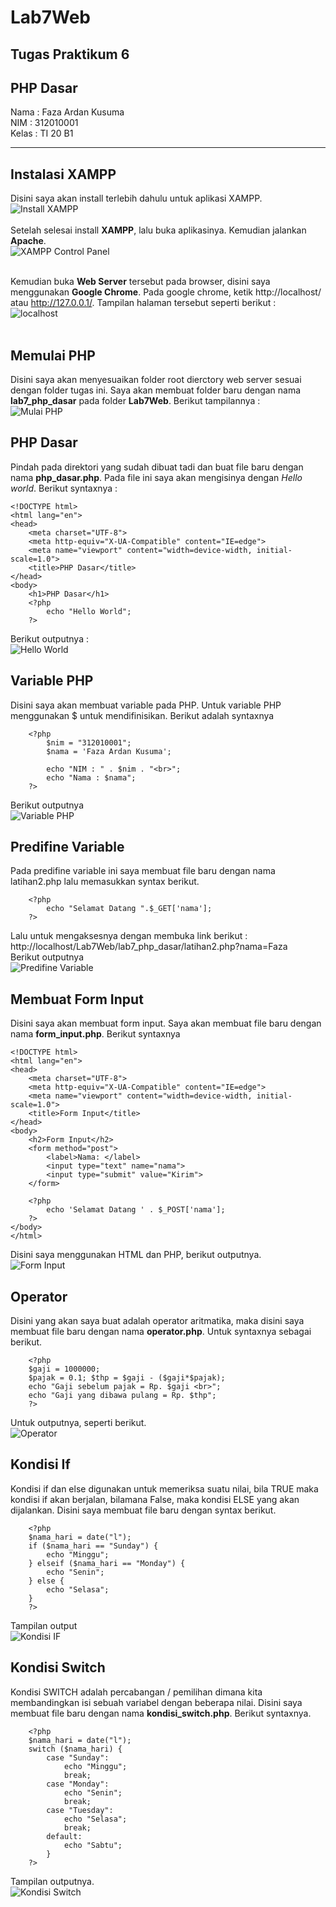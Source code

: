 # Lab7Web
## Tugas Praktikum 6
## PHP Dasar

Nama : Faza Ardan Kusuma<br>
NIM : 312010001<br>
Kelas : TI 20 B1<br>

<hr>

## Instalasi XAMPP
Disini saya akan install terlebih dahulu untuk aplikasi XAMPP.<br>
![Install XAMPP](Pic/install1.png)<br><br>
Setelah selesai install <b>XAMPP</b>, lalu buka aplikasinya. Kemudian jalankan <b>Apache</b>.<br>
![XAMPP Control Panel](Pic/xampp.png)<br><br>

Kemudian buka <b>Web Server</b> tersebut pada browser, disini saya menggunakan <b>Google Chrome</b>. Pada google chrome, ketik http://localhost/ atau http://127.0.0.1/. Tampilan halaman tersebut seperti berikut :<br>
![localhost](Pic/localhost.png)<br><br>

## Memulai PHP
Disini saya akan menyesuaikan folder root dierctory web server sesuai dengan folder tugas ini. Saya akan membuat folder baru dengan nama <b>lab7_php_dasar</b> pada folder <b>Lab7Web</b>. Berikut tampilannya : <br>
![Mulai PHP](Pic/dir1.png)<br>

## PHP Dasar
Pindah pada direktori yang sudah dibuat tadi dan buat file baru dengan nama <b>php_dasar.php</b>. Pada file ini saya akan mengisinya dengan <i>Hello world</i>. Berikut syntaxnya :
```
<!DOCTYPE html>
<html lang="en">
<head>
    <meta charset="UTF-8">
    <meta http-equiv="X-UA-Compatible" content="IE=edge">
    <meta name="viewport" content="width=device-width, initial-scale=1.0">
    <title>PHP Dasar</title>
</head>
<body>
    <h1>PHP Dasar</h1>
    <?php
        echo "Hello World";
    ?>
```
Berikut outputnya :<br>
![Hello World](Pic/helloworld.png)<br>

## Variable PHP
Disini saya akan membuat variable pada PHP. Untuk variable PHP menggunakan $ untuk mendifinisikan. Berikut adalah syntaxnya
```
    <?php 
        $nim = "312010001"; 
        $nama = 'Faza Ardan Kusuma'; 
        
        echo "NIM : " . $nim . "<br>"; 
        echo "Nama : $nama"; 
    ?>
```
Berikut outputnya<br>
![Variable PHP](Pic/menggunakan%20variable.png)<br>

## Predifine Variable
Pada predifine variable ini saya membuat file baru dengan nama latihan2.php lalu memasukkan syntax berikut.
```
    <?php
        echo "Selamat Datang ".$_GET['nama'];
    ?>
```
Lalu untuk mengaksesnya dengan membuka link berikut :<br>
http://localhost/Lab7Web/lab7_php_dasar/latihan2.php?nama=Faza<br>
Berikut outputnya<br>
![Predifine Variable](Pic/predefine%20variable.png)<br>


## Membuat Form Input
Disini saya akan membuat form input. Saya akan membuat file baru dengan nama <b>form_input.php</b>. Berikut syntaxnya
```
<!DOCTYPE html>
<html lang="en">
<head>
    <meta charset="UTF-8">
    <meta http-equiv="X-UA-Compatible" content="IE=edge">
    <meta name="viewport" content="width=device-width, initial-scale=1.0">
    <title>Form Input</title>
</head>
<body>
    <h2>Form Input</h2>
    <form method="post"> 
        <label>Nama: </label> 
        <input type="text" name="nama"> 
        <input type="submit" value="Kirim"> 
    </form> 
    
    <?php 
        echo 'Selamat Datang ' . $_POST['nama']; 
    ?>
</body>
</html>
```
Disini saya menggunakan HTML dan PHP, berikut outputnya.<br>
![Form Input](Pic/form_input.png)<br>


## Operator
Disini yang akan saya buat adalah operator aritmatika, maka disini saya membuat file baru dengan nama <b>operator.php</b>. Untuk syntaxnya sebagai berikut.<br>
```
    <?php 
    $gaji = 1000000; 
    $pajak = 0.1; $thp = $gaji - ($gaji*$pajak); 
    echo "Gaji sebelum pajak = Rp. $gaji <br>"; 
    echo "Gaji yang dibawa pulang = Rp. $thp"; 
    ?>
```
Untuk outputnya, seperti berikut.<br>
![Operator](Pic/operator.png)<br>


## Kondisi If
Kondisi if dan else digunakan untuk memeriksa suatu nilai, bila TRUE maka kondisi if akan berjalan, bilamana False, maka kondisi ELSE yang akan dijalankan. Disini saya membuat file baru dengan syntax berikut.
```
    <?php 
    $nama_hari = date("l"); 
    if ($nama_hari == "Sunday") { 
        echo "Minggu"; 
    } elseif ($nama_hari == "Monday") { 
        echo "Senin"; 
    } else { 
        echo "Selasa"; 
    } 
    ?>
```
Tampilan output<br>
![Kondisi IF](Pic/kondisi_if.png)<br>

## Kondisi Switch
Kondisi SWITCH adalah percabangan / pemilihan dimana kita membandingkan isi sebuah variabel dengan beberapa nilai. Disini saya membuat file baru dengan nama <b>kondisi_switch.php</b>. Berikut syntaxnya.<br>
```
    <?php 
    $nama_hari = date("l"); 
    switch ($nama_hari) { 
        case "Sunday": 
            echo "Minggu"; 
            break; 
        case "Monday": 
            echo "Senin"; 
            break;
        case "Tuesday": 
            echo "Selasa"; 
            break; 
        default: 
            echo "Sabtu"; 
        }
    ?>
```

Tampilan outputnya.<br>
![Kondisi Switch](Pic/kondisi_switch.png)<br>

